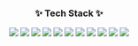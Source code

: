 <h3 align="center">✨ Tech Stack ✨</h3>
<div align=center> 
  <img src="https://img.shields.io/badge/java-007396?style=for-the-badge&logo=java&logoColor=white">

  <img src="https://img.shields.io/badge/oracle-F80000?style=for-the-badge&logo=oracle&logoColor=white"> 
  <img src="https://img.shields.io/badge/mysql-4479A1?style=for-the-badge&logo=mysql&logoColor=white">
  <img src="https://img.shields.io/badge/mariaDB-003545?style=for-the-badge&logo=mariaDB&logoColor=white">

  <img src="https://img.shields.io/badge/spring-6DB33F?style=for-the-badge&logo=spring&logoColor=white"> 

  <img src="https://img.shields.io/badge/apache tomcat-F8DC75?style=for-the-badge&logo=apachetomcat&logoColor=white">

  <img src="https://img.shields.io/badge/github-181717?style=for-the-badge&logo=github&logoColor=white">

  

  <img src="https://img.shields.io/badge/html5-E34F26?style=for-the-badge&logo=html5&logoColor=white"> 
  <img src="https://img.shields.io/badge/css-1572B6?style=for-the-badge&logo=css3&logoColor=white"> 
  <img src="https://img.shields.io/badge/javascript-F7DF1E?style=for-the-badge&logo=javascript&logoColor=black"> 
  <img src="https://img.shields.io/badge/jquery-0769AD?style=for-the-badge&logo=jquery&logoColor=white">
</div>
